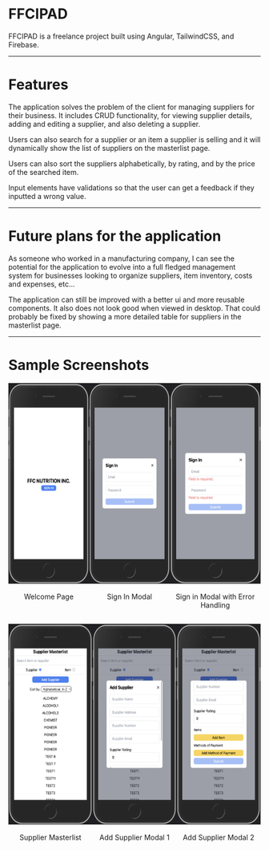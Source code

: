 # FFCIPAD

FFCIPAD is a freelance project built using Angular, TailwindCSS, and Firebase.

---

# Features

The application solves the problem of the client for managing suppliers for their business. It includes CRUD functionality, for viewing supplier details, adding and editing a supplier, and also deleting a supplier.

Users can also search for a supplier or an item a supplier is selling and it will dynamically show the list of suppliers on the masterlist page.

Users can also sort the suppliers alphabetically, by rating, and by the price of the searched item.

Input elements have validations so that the user can get a feedback if they inputted a wrong value.

---

# Future plans for the application

As someone who worked in a manufacturing company, I can see the potential for the application to evolve into a full fledged management system for businesses looking to organize suppliers, item inventory, costs and expenses, etc...

The application can still be improved with a better ui and more reusable components. It also does not look good when viewed in desktop. That could probably be fixed by showing a more detailed table for suppliers in the masterlist page.

---

# Sample Screenshots

<div align="center" style="display: flex; justify-content: space-evenly">
  <div style="margin-bottom: 15px">
    <img src="./screenshots/Sign%20In.png" alt="sign-in" height="400">
    <p>Welcome Page</p>
  </div>
  <div style="margin-bottom: 15px">
    <img src="./screenshots/Auth.png" alt="auth" height="400">
    <p>Sign In Modal</p>
  </div>
  <div style="margin-bottom: 15px">
    <img src="./screenshots/Auth%20Error.png" alt="auth-error" height="400">
    <p>Sign in Modal with Error Handling</p>
  </div>
</div>
<div align="center" style="display: flex; justify-content: space-evenly">
  <div style="margin-bottom: 15px">
    <img src="./screenshots/Masterlist.png" alt="masterlist" height="400">
    <p>Supplier Masterlist</p>
  </div>
  <div style="margin-bottom: 15px">
    <img src="./screenshots/Modal%201.png" alt="modal1" height="400">
    <p>Add Supplier Modal 1</p>
  </div>
  <div style="margin-bottom: 15px">
    <img src="./screenshots/Modal%202.png" alt="modal2" height="400">
    <p>Add Supplier Modal 2</p>
  </div>
</div>
